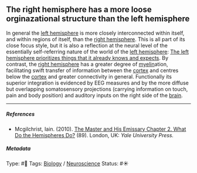 ## The right hemisphere has a more loose orginazational structure than the left hemisphere

In general the [left hemisphere](Left%20hemisphere.md) is more closely interconnected within itself, and within regions of itself, than the [right hemisphere](Right%20hemisphere.md). This is all part of its close focus style, but it is also a reflection at the neural level of the essentially self-referring nature of the world of the [left hemisphere](Left%20hemisphere.md): [The left hemisphere prioritizes things that it already knows and expects](The%20left%20hemisphere%20prioritizes%20things%20that%20it%20already%20knows%20and%20expects.md). By contrast, the [right hemisphere](Right%20hemisphere.md) has a greater degree of [myelin](Myelin.md)ation, facilitating swift transfer of information between the [cortex]() and centres below the [cortex]() and greater connectivity in general. Functionally its superior integration is evidenced by EEG measures and by the more diffuse but overlapping somatosensory projections (carrying information on touch, pain and body position) and auditory inputs on the right side of the [brain](Brain.md).

---

##### References

* Mcgilchrist, Iain. (2010). [The Master and His Emissary Chapter 2. What Do the Hemispheres Do?](The%20Master%20and%20His%20Emissary%20Chapter%202.%20What%20Do%20the%20Hemispheres%20Do%3F.md) (89). London, UK: *Yale University Press.*

##### Metadata

Type: #🔴 
Tags: [Biology]() / [Neuroscience](Neuroscience.md) 
Status: #☀️ 
